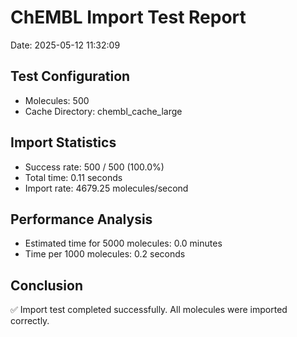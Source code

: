 # ChEMBL Import Test Report

Date: 2025-05-12 11:32:09

## Test Configuration

- Molecules: 500
- Cache Directory: chembl_cache_large

## Import Statistics

- Success rate: 500 / 500 (100.0%)
- Total time: 0.11 seconds
- Import rate: 4679.25 molecules/second

## Performance Analysis

- Estimated time for 5000 molecules: 0.0 minutes
- Time per 1000 molecules: 0.2 seconds

## Conclusion

✅ Import test completed successfully. All molecules were imported correctly.
